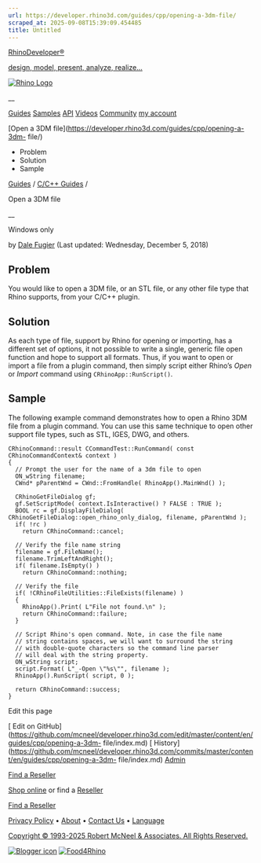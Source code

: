 ```yaml
---
url: https://developer.rhino3d.com/guides/cpp/opening-a-3dm-file/
scraped_at: 2025-09-08T15:39:09.454485
title: Untitled
---
```


[RhinoDeveloper®](/)

[design, model, present, analyze, realize...](/)

[![Rhino Logo](https://developer.rhino3d.com/images/rhinodevlogo.png)](/)

__

[Guides](https://developer.rhino3d.com/guides)
[Samples](https://developer.rhino3d.com/samples)
[API](https://developer.rhino3d.com/api)
[Videos](https://developer.rhino3d.com/videos)
[Community](https://discourse.mcneel.com/c/rhino-developer) [my account
](https://www.rhino3d.com/my-account/ "Manage your account, licenses, and
teams")

[Open a 3DM file](https://developer.rhino3d.com/guides/cpp/opening-a-3dm-
file/)

  * Problem
  * Solution
  * Sample

[Guides](https://developer.rhino3d.com/en/guides/) / [C/C++
Guides](https://developer.rhino3d.com/en/guides/cpp/) /

Open a 3DM file

__

Windows only

by [Dale Fugier](https://discourse.mcneel.com/u/dale/) (Last updated:
Wednesday, December 5, 2018)

## Problem

You would like to open a 3DM file, or an STL file, or any other file type that
Rhino supports, from your C/C++ plugin.

## Solution

As each type of file, support by Rhino for opening or importing, has a
different set of options, it not possible to write a single, generic file open
function and hope to support all formats. Thus, if you want to open or import
a file from a plugin command, then simply script either Rhino’s _Open_ or
_Import_ command using `CRhinoApp::RunScript()`.

## Sample

The following example command demonstrates how to open a Rhino 3DM file from a
plugin command. You can use this same technique to open other support file
types, such as STL, IGES, DWG, and others.

    
    
    CRhinoCommand::result CCommandTest::RunCommand( const CRhinoCommandContext& context )
    {
      // Prompt the user for the name of a 3dm file to open
      ON_wString filename;
      CWnd* pParentWnd = CWnd::FromHandle( RhinoApp().MainWnd() );
    
      CRhinoGetFileDialog gf;
      gf.SetScriptMode( context.IsInteractive() ? FALSE : TRUE );
      BOOL rc = gf.DisplayFileDialog( CRhinoGetFileDialog::open_rhino_only_dialog, filename, pParentWnd );
      if( !rc )
        return CRhinoCommand::cancel;
    
      // Verify the file name string
      filename = gf.FileName();
      filename.TrimLeftAndRight();
      if( filename.IsEmpty() )
        return CRhinoCommand::nothing;
    
      // Verify the file
      if( !CRhinoFileUtilities::FileExists(filename) )
      {
        RhinoApp().Print( L"File not found.\n" );
        return CRhinoCommand::failure;
      }
    
      // Script Rhino's open command. Note, in case the file name
      // string contains spaces, we will want to surround the string
      // with double-quote characters so the command line parser
      // will deal with the string property.
      ON_wString script;
      script.Format( L"_-Open \"%s\"", filename );
      RhinoApp().RunScript( script, 0 );
    
      return CRhinoCommand::success;
    }
    

Edit this page

[ Edit on
GitHub](https://github.com/mcneel/developer.rhino3d.com/edit/master/content/en/guides/cpp/opening-a-3dm-
file/index.md) [
History](https://github.com/mcneel/developer.rhino3d.com/commits/master/content/en/guides/cpp/opening-a-3dm-
file/index.md) [ Admin](https://developer.rhino3d.com/admin)

[Find a Reseller](https://www.rhino3d.com/sales)

[Shop online](https://www.rhino3d.com/store) or find a
[Reseller](https://www.rhino3d.com/sales)

[Find a Reseller](https://www.rhino3d.com/sales)

[Privacy Policy](https://www.rhino3d.com/privacy) •
[About](https://www.rhino3d.com/mcneel/about) • [Contact
Us](https://www.rhino3d.com/mcneel/contact) • [
Language](https://www.rhino3d.com/language "Change to a different region or
language")

[Copyright © 1993-2025 Robert McNeel & Associates. All Rights
Reserved.](https://www.rhino3d.com/mcneel/about)

[](https://www.facebook.com/McNeelRhinoceros/)
[](https://twitter.com/bobmcneel) [](https://www.linkedin.com/groups/75313/)
[](https://www.youtube.com/user/RhinoGuide/videos) [](https://vimeo.com/rhino)
[![Blogger
icon](https://developer.rhino3d.com/images/blogger.svg)](http://blog.rhino3d.com/)
[![Food4Rhino](https://developer.rhino3d.com/images/f4r_icon_01.svg)](https://www.food4rhino.com)

